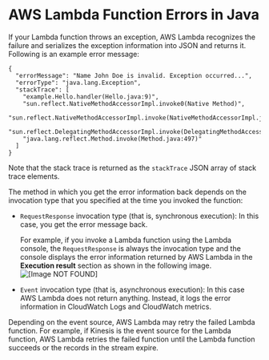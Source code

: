 # AWS Lambda Function Errors in Java<a name="java-exceptions"></a>

If your Lambda function throws an exception, AWS Lambda recognizes the failure and serializes the exception information into JSON and returns it\. Following is an example error message:

```
{
  "errorMessage": "Name John Doe is invalid. Exception occurred...",
  "errorType": "java.lang.Exception",
  "stackTrace": [
    "example.Hello.handler(Hello.java:9)",
    "sun.reflect.NativeMethodAccessorImpl.invoke0(Native Method)",
    "sun.reflect.NativeMethodAccessorImpl.invoke(NativeMethodAccessorImpl.java:62)",
    "sun.reflect.DelegatingMethodAccessorImpl.invoke(DelegatingMethodAccessorImpl.java:43)",
    "java.lang.reflect.Method.invoke(Method.java:497)"
  ]
}
```

Note that the stack trace is returned as the `stackTrace` JSON array of stack trace elements\. 

The method in which you get the error information back depends on the invocation type that you specified at the time you invoked the function: 
+ `RequestResponse` invocation type \(that is, synchronous execution\): In this case, you get the error message back\. 

  For example, if you invoke a Lambda function using the Lambda console, the `RequestResponse` is always the invocation type and the console displays the error information returned by AWS Lambda in the **Execution result** section as shown in the following image\.  
![\[Image NOT FOUND\]](http://docs.aws.amazon.com/lambda/latest/dg/images/exception-shown-in-console.png)
+ `Event` invocation type \(that is, asynchronous execution\): In this case AWS Lambda does not return anything\. Instead, it logs the error information in CloudWatch Logs and CloudWatch metrics\.

Depending on the event source, AWS Lambda may retry the failed Lambda function\. For example, if Kinesis is the event source for the Lambda function, AWS Lambda retries the failed function until the Lambda function succeeds or the records in the stream expire\.